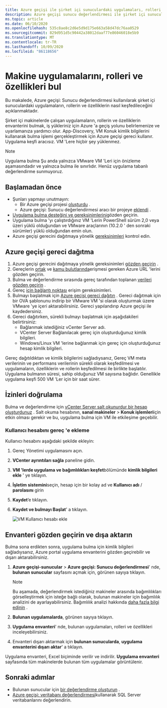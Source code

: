 ```yaml
---
title: Azure geçişi ile şirket içi sunuculardaki uygulamaları, rolleri ve özellikleri bulma
description: Azure geçişi sunucu değerlendirmesi ile şirket içi sunuculardaki uygulamaları, rolleri ve özellikleri bulmayı öğrenin.
ms.topic: article
ms.date: 06/10/2020
ms.openlocfilehash: 535c8ae8c2d6e5d9d175e663a58d47dc76aa0529
ms.sourcegitcommit: 829d951d5c90442a38012daaf77e86046018e5b9
ms.translationtype: MT
ms.contentlocale: tr-TR
ms.lasthandoff: 10/09/2020
ms.locfileid: "86118656"
---
```

# <a name="discover-machine-apps-roles-and-features"></a>Makine uygulamalarını, rolleri ve özellikleri bul

Bu makalede, Azure geçişi: Sunucu değerlendirmesi kullanılarak şirket içi sunuculardaki uygulamaların, rollerin ve özelliklerin nasıl keşfedileceğini açıklanmaktadır.

Şirket içi makinelerde çalışan uygulamaların, rollerin ve özelliklerin envanterini bulmak, iş yükleriniz için Azure 'a geçiş yolunu belirlemenize ve uyarlamanıza yardımcı olur. App-Discovery, VM Konuk kimlik bilgilerini kullanarak bulma işlemi gerçekleştirmek için Azure geçişi gereci kullanır. Uygulama keşfi aracısız. VM 'Lere hiçbir şey yüklenmez.

> [!NOTE]
> Uygulama bulma Şu anda yalnızca VMware VM 'Leri için önizleme aşamasındadır ve yalnızca bulma ile sınırlıdır. Henüz uygulama tabanlı değerlendirme sunmuyoruz. 


## <a name="before-you-start"></a>Başlamadan önce

- Şunları yapmayı unutmayın:
    - Bir Azure geçişi projesi [oluşturdu](how-to-add-tool-first-time.md) .
    - Azure geçişi: Sunucu değerlendirmesi aracı bir projeye [eklendi](how-to-assess.md) .
- [Uygulama bulma desteğini ve gereksinimlerini](migrate-support-matrix-vmware.md#vmware-requirements)gözden geçirin.
- Uygulama bulma 'yı çalıştırdığınız VM 'Lerin PowerShell sürüm 2,0 veya üzeri yüklü olduğundan ve VMware araçlarının (10.2.0 ' den sonraki sürümler) yüklü olduğundan emin olun.
- Azure geçişi gerecini dağıtmaya yönelik [gereksinimleri](migrate-appliance.md) kontrol edin.


## <a name="deploy-the-azure-migrate-appliance"></a>Azure geçişi gereci dağıtma

1. Azure geçişi gerecini dağıtmaya yönelik gereksinimleri [gözden geçirin](migrate-appliance.md#appliance---vmware) .
2. Gereçlerin [ortak](migrate-appliance.md#public-cloud-urls) ve [kamu bulutlarında](migrate-appliance.md#government-cloud-urls)erişmesi gereken Azure URL 'lerini gözden geçirin.
3. Bulma ve değerlendirme sırasında gereç tarafından toplanan [verileri gözden geçirin](migrate-appliance.md#collected-data---vmware) .
4. Gereç [için bağlantı noktası](migrate-support-matrix-vmware.md#port-access-requirements) erişim gereksinimleri.
5. Bulmayı başlatmak için [Azure geçişi gereci dağıtın](how-to-set-up-appliance-vmware.md) . Gereci dağıtmak için bir OVA şablonunu indirip bir VMware VM 'si olarak oluşturmak üzere VMware 'ye içeri aktarabilirsiniz. Gereci yapılandırıp Azure geçişi ile kaydedersiniz.
6. Gereci dağıtırken, sürekli bulmayı başlatmak için aşağıdakileri belirtirsiniz:
    - Bağlanmak istediğiniz vCenter Server adı.
    - VCenter Server Bağlanılacak gereç için oluşturduğunuz kimlik bilgileri.
    - Windows/Linux VM 'lerine bağlanmak için gereç için oluşturduğunuz hesap kimlik bilgileri.

Gereç dağıtıldıktan ve kimlik bilgilerini sağladıysanız, Gereç VM meta verilerinin ve performans verilerinin sürekli olarak keşfedilmesi ve uygulamaların, özelliklerin ve rollerin keşfedilmesi ile birlikte başlatılır.  Uygulama bulmanın süresi, sahip olduğunuz VM sayısına bağlıdır. Genellikle uygulama keşfi 500 VM 'Ler için bir saat sürer.

## <a name="verify-permissions"></a>İzinleri doğrulama

Bulma ve değerlendirme için [vCenter Server salt okunurdur bir hesap oluşturdunuz](tutorial-prepare-vmware.md#set-up-permissions-for-assessment) . Salt okuma hesabının, **sanal makineler**  >  **Konuk işlemleri**için etkin olması gerekir ve bu, uygulama bulma için VM ile etkileşime geçebilir.

### <a name="add-the-user-account-to-the-appliance"></a>Kullanıcı hesabını gereç 'e ekleme

Kullanıcı hesabını aşağıdaki şekilde ekleyin:

1. Gereç Yönetimi uygulamasını açın. 
2. **VCenter ayrıntıları sağla** paneline gidin.
3. **VM 'lerde uygulama ve bağımlılıkları keşfet**bölümünde **kimlik bilgileri ekle** ' ye tıklayın.
3. **İşletim sistemini**seçin, hesap için bir kolay ad ve **Kullanıcı adı** / **parolasını** girin
6. **Kaydet**’e tıklayın.
7. **Kaydet ve bulmayı Başlat**' a tıklayın.

    ![VM Kullanıcı hesabı ekle](./media/how-to-create-group-machine-dependencies-agentless/add-vm-credential.png)


## <a name="review-and-export-the-inventory"></a>Envanteri gözden geçirin ve dışa aktarın

Bulma sona erdikten sonra, uygulama bulma için kimlik bilgileri sağladıysanız, Azure portal uygulama envanterini gözden geçirebilir ve dışarı aktarabilirsiniz.

1. **Azure geçişi-sunucular**  >  **Azure geçişi: Sunucu değerlendirmesi**' nde, **bulunan sunucular** sayfasını açmak için, görünen sayıya tıklayın.

    > [!NOTE]
    > Bu aşamada, değerlendirmek istediğiniz makineler arasında bağımlılıkları görselleştirmek için isteğe bağlı olarak, bulunan makineler için bağımlılık analizini de ayarlayabilirsiniz. Bağımlılık analizi hakkında [daha fazla bilgi edinin](concepts-dependency-visualization.md) .

2. **Bulunan uygulamalarda**, görünen sayıya tıklayın.
3. **Uygulama envanteri**' nde, bulunan uygulamaları, rolleri ve özellikleri inceleyebilirsiniz.
4. Envanteri dışarı aktarmak için **bulunan sunucularda**, **uygulama envanterini dışarı aktar**' a tıklayın.

Uygulama envanteri, Excel biçiminde verilir ve indirilir. **Uygulama envanteri** sayfasında tüm makinelerde bulunan tüm uygulamalar görüntülenir.

## <a name="next-steps"></a>Sonraki adımlar

- Bulunan sunucular için [bir değerlendirme oluşturun](how-to-create-assessment.md) .
- [Azure geçişi: veritabanı değerlendirmesi](/sql/dma/dma-assess-sql-data-estate-to-sqldb?view=sql-server-2017)kullanarak SQL Server veritabanlarını değerlendirin.
